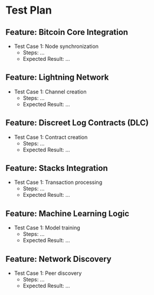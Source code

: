 # Test Plan

## Feature: Bitcoin Core Integration

- Test Case 1: Node synchronization
  - Steps: ...
  - Expected Result: ...

## Feature: Lightning Network

- Test Case 1: Channel creation
  - Steps: ...
  - Expected Result: ...

## Feature: Discreet Log Contracts (DLC)

- Test Case 1: Contract creation
  - Steps: ...
  - Expected Result: ...

## Feature: Stacks Integration

- Test Case 1: Transaction processing
  - Steps: ...
  - Expected Result: ...

## Feature: Machine Learning Logic

- Test Case 1: Model training
  - Steps: ...
  - Expected Result: ...

## Feature: Network Discovery

- Test Case 1: Peer discovery
  - Steps: ...
  - Expected Result: ...
